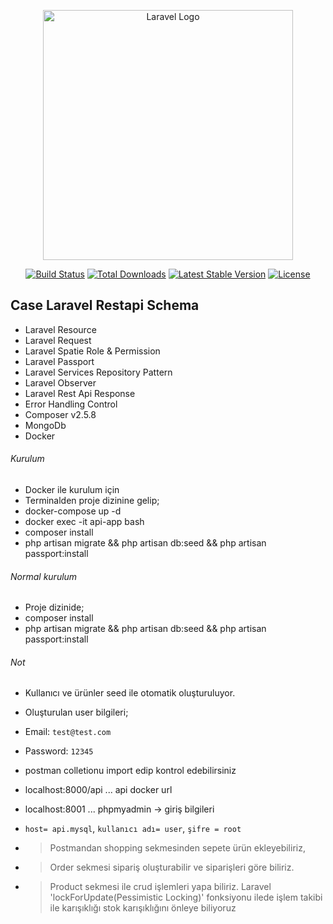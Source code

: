 <p align="center"><a href="https://laravel.com" target="_blank"><img src="https://raw.githubusercontent.com/laravel/art/master/logo-lockup/5%20SVG/2%20CMYK/1%20Full%20Color/laravel-logolockup-cmyk-red.svg" width="400" alt="Laravel Logo"></a></p>

<p align="center">
<a href="https://github.com/laravel/framework/actions"><img src="https://github.com/laravel/framework/workflows/tests/badge.svg" alt="Build Status"></a>
<a href="https://packagist.org/packages/laravel/framework"><img src="https://img.shields.io/packagist/dt/laravel/framework" alt="Total Downloads"></a>
<a href="https://packagist.org/packages/laravel/framework"><img src="https://img.shields.io/packagist/v/laravel/framework" alt="Latest Stable Version"></a>
<a href="https://packagist.org/packages/laravel/framework"><img src="https://img.shields.io/packagist/l/laravel/framework" alt="License"></a>
</p>

## Case Laravel Restapi Schema
* Laravel Resource
* Laravel Request
* Laravel Spatie Role & Permission
* Laravel Passport
* Laravel Services Repository Pattern 
* Laravel Observer
* Laravel Rest Api Response
* Error Handling Control
* Composer v2.5.8
* MongoDb
* Docker

###### Kurulum
- Docker ile kurulum için
- Terminalden proje dizinine gelip;
- docker-compose up -d
- docker exec -it api-app bash 
- composer install
- php artisan migrate && php artisan db:seed && php artisan passport:install

###### Normal kurulum
- Proje dizinide;
- composer install
- php artisan migrate && php artisan db:seed && php artisan passport:install




###### Not
 - Kullanıcı ve ürünler seed ile otomatik oluşturuluyor.
 - Oluşturulan user bilgileri; 
 - Email: `test@test.com`
 - Password: `12345`
 - postman colletionu import edip kontrol edebilirsiniz
 - localhost:8000/api ... api docker url 
 - localhost:8001 ... phpmyadmin -> giriş bilgileri 
 - `host= api.mysql`, `kullanıcı adı= user`, `şifre = root`

- > Postmandan  shopping sekmesinden sepete ürün ekleyebiliriz,
- > Order sekmesi sipariş oluşturabilir ve siparişleri göre biliriz.
- > Product sekmesi ile crud işlemleri yapa biliriz. Laravel 'lockForUpdate(Pessimistic Locking)' fonksiyonu ilede işlem takibi ile karışıklığı stok karışıklığını önleye biliyoruz 